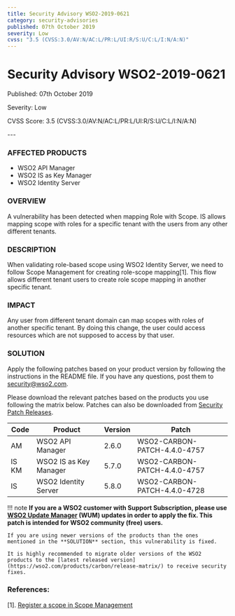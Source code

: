 ```yaml
---
title: Security Advisory WSO2-2019-0621
category: security-advisories
published: 07th October 2019
severity: Low
cvss: "3.5 (CVSS:3.0/AV:N/AC:L/PR:L/UI:R/S:U/C:L/I:N/A:N)"
---
```


# Security Advisory WSO2-2019-0621

<p class="doc-version">Published: 07th October 2019</p>
<p class="doc-version">Severity: Low</p>
<p class="doc-version">CVSS Score: 3.5 (CVSS:3.0/AV:N/AC:L/PR:L/UI:R/S:U/C:L/I:N/A:N)</p>
---

### AFFECTED PRODUCTS
* WSO2 API Manager
* WSO2 IS as Key Manager
* WSO2 Identity Server


### OVERVIEW
A vulnerability has been detected when mapping Role with Scope. IS allows mapping scope with roles for a specific tenant with the users from any other different tenants.


### DESCRIPTION
When validating role-based scope using WSO2 Identity Server, we need to follow Scope Management for creating role-scope mapping[1]. This flow allows different tenant users to create role scope mapping in another specific tenant.


### IMPACT
Any user from different tenant domain can map scopes with roles of another specific tenant. By doing this change, the user could access resources which are not supposed to access by that user.


### SOLUTION
Apply the following patches based on your product version by following the instructions in the README file. If you have any questions, post them to <security@wso2.com>.

Please download the relevant patches based on the products you use following the matrix below. Patches can also be downloaded from [Security Patch Releases](https://wso2.com/security-patch-releases/).


| **Code** | **Product**            | **Version** | **Patch**                    |
| -------- | ---------------------- | ----------- | ---------------------------- |
| AM       | WSO2 API Manager       | 2.6.0       | WSO2-CARBON-PATCH-4.4.0-4757 |
| IS KM    | WSO2 IS as Key Manager | 5.7.0       | WSO2-CARBON-PATCH-4.4.0-4757 |
| IS       | WSO2 Identity Server   | 5.8.0       | WSO2-CARBON-PATCH-4.4.0-4728 |


!!! note
    **If you are a WSO2 customer with Support Subscription, please use [WSO2 Update Manager](https://wso2.com/updates/wum) (WUM) updates in order to apply the fix. This patch is intended for WSO2 community (free) users.**

    If you are using newer versions of the products than the ones mentioned in the **SOLUTION** section, this vulnerability is fixed.

    It is highly recommended to migrate older versions of the WSO2 products to the [latest released version](https://wso2.com/products/carbon/release-matrix/) to receive security fixes.


### References:
[1]. [Register a scope in Scope Management](https://docs.wso2.com/display/IS570/apidocs/OAuth2-scope-endpoint/index.html#!/operations#ScopeManagement#registerScope)